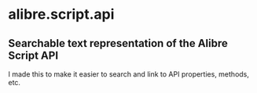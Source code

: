 # alibre.script.api
## Searchable text representation of the Alibre Script API
I made this to make it easier to search and link to API properties, methods, etc.
